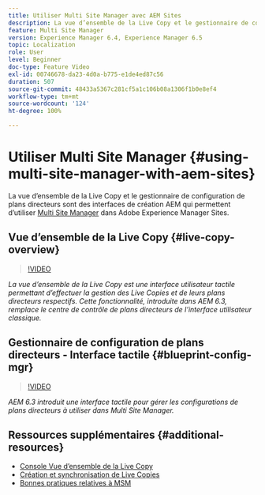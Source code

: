 ```yaml
---
title: Utiliser Multi Site Manager avec AEM Sites
description: La vue d’ensemble de la Live Copy et le gestionnaire de configuration de plans directeurs sont des interfaces tactiles pour Multi Site Manager.
feature: Multi Site Manager
version: Experience Manager 6.4, Experience Manager 6.5
topic: Localization
role: User
level: Beginner
doc-type: Feature Video
exl-id: 00746678-da23-4d0a-b775-e1de4ed87c56
duration: 507
source-git-commit: 48433a5367c281cf5a1c106b08a1306f1b0e8ef4
workflow-type: tm+mt
source-wordcount: '124'
ht-degree: 100%

---
```


# Utiliser Multi Site Manager {#using-multi-site-manager-with-aem-sites}

La vue d’ensemble de la Live Copy et le gestionnaire de configuration de plans directeurs sont des interfaces de création AEM qui permettent d’utiliser [Multi Site Manager](https://experienceleague.adobe.com/docs/experience-manager-cloud-service/content/sites/administering/reusing-content/msm-and-translation.html?lang=fr) dans Adobe Experience Manager Sites.

## Vue d’ensemble de la Live Copy {#live-copy-overview}

>[!VIDEO](https://video.tv.adobe.com/v/38316?quality=12&learn=on&captions=fre_fr)

*La vue d’ensemble de la Live Copy est une interface utilisateur tactile permettant d’effectuer la gestion des Live Copies et de leurs plans directeurs respectifs. Cette fonctionnalité, introduite dans AEM 6.3, remplace le centre de contrôle de plans directeurs de l’interface utilisateur classique.*

## Gestionnaire de configuration de plans directeurs - Interface tactile {#blueprint-config-mgr}

>[!VIDEO](https://video.tv.adobe.com/v/37962?quality=12&learn=on&captions=fre_fr)

*AEM 6.3 introduit une interface tactile pour gérer les configurations de plans directeurs à utiliser dans Multi Site Manager.*

## Ressources supplémentaires {#additional-resources}

* [Console Vue d’ensemble de la Live Copy](https://experienceleague.adobe.com/docs/experience-manager-65/administering/introduction/msm-livecopy-overview.html?lang=fr)
* [Création et synchronisation de Live Copies](https://experienceleague.adobe.com/docs/experience-manager-65/administering/introduction/msm-livecopy.html?lang=fr)
* [Bonnes pratiques relatives à MSM](https://experienceleague.adobe.com/docs/experience-manager-65/administering/introduction/msm-best-practices.html?lang=fr)
